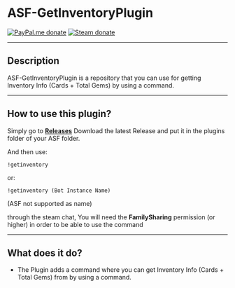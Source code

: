 # ASF-GetInventoryPlugin

[![PayPal.me donate](https://img.shields.io/badge/PayPal.me-donate-00457c.svg?logo=paypal)](paypal.me/YaniekVanDerBurgt)
[![Steam donate](https://img.shields.io/badge/Steam-donate-000000.svg?logo=steam)](https://steamcommunity.com/tradeoffer/new/?partner=299031182&token=8YYaA6tT)

---

## Description

ASF-GetInventoryPlugin is a repository that you can use for getting Inventory Info (Cards + Total Gems) by using a command.

---

## How to use this plugin?

Simply go to **[Releases](https://github.com/yasathedog123/ASF-GetInventoryPlugin/releases)** Download the latest Release and put it in the plugins folder of your ASF folder.

And then use:

```
!getinventory
```

or:

```
!getinventory (Bot Instance Name)
```
(ASF not supported as name)

through the steam chat, You will need the **FamilySharing** permission (or higher) in order to be able to use the command

---

## What does it do?

- The Plugin adds a command where you can get Inventory Info (Cards + Total Gems) from by using a command.
